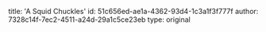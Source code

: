 title: 'A Squid Chuckles'
id: 51c656ed-ae1a-4362-93d4-1c3a1f3f777f
author: 7328c14f-7ec2-4511-a24d-29a1c5ce23eb
type: original
